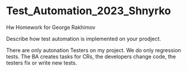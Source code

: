 # Test_Automation_2023_Shnyrko
Hw
Homework for George Rakhimov

Describe how test automation is implemented on your prodject.

There are only autonation Testers on my project. We do only regression tests. The BA creates tasks for CRs, the developers change code, the testers fix or write new tests.
